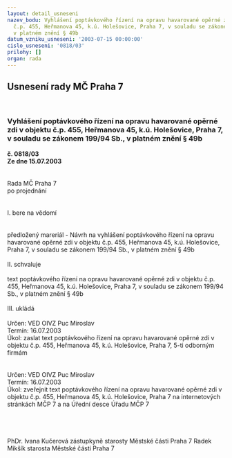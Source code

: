 ```yaml
---
layout: detail_usneseni
nazev_bodu: Vyhlášení poptávkového řízení na opravu havarované opěrné zdi v objektu
  č.p. 455, Heřmanova 45, k.ú. Holešovice, Praha 7, v souladu se zákonem 199/94 Sb.,
  v platném znění § 49b
datum_vzniku_usneseni: '2003-07-15 00:00:00'
cislo_usneseni: '0818/03'
prilohy: []
organ: rada
---
```

<div id="ucUsn_pList" class="usn">
	<span><h2>Usnesení rady MČ Praha 7 </h2>
<br></span><div class="standBody">
<span><h3>Vyhlášení poptávkového řízení na opravu havarované opěrné zdi v objektu č.p. 455, Heřmanova 45, k.ú. Holešovice, Praha 7, v souladu se zákonem 199/94 Sb., v platném znění § 49b</h3></span><div class="center">
		<strong>č. 0818/03</strong><br>
	</div>
<div class="center">
		<strong>Ze dne 15.07.2003</strong><br><br>
	</div>
<br>Rada MČ Praha 7<br>po projednání<br><br><br>I.	bere na vědomí<br><br> <br>předložený mareriál - Návrh na vyhlášení poptávkového řízení na opravu havarované opěrné zdi v objektu č.p. 455, Heřmanova 45, k.ú. Holešovice, Praha 7, v souladu se zákonem 199/94 Sb., v platném znění § 49b	<br><br>II.	schvaluje <br><br>text poptávkového řízení na opravu havarované opěrné zdi v objektu č.p. 455, Heřmanova 45, k.ú. Holešovice, Praha 7, v souladu se zákonem 199/94 Sb., v platném znění § 49b	<br><br>III.	ukládá <br><br>Určen:	VED OIVZ Puc Miroslav<br>Termín: 16.07.2003<br>Úkol:	zaslat text poptávkového řízení na opravu havarované opěrné zdi v objektu č.p. 455, Heřmanova 45, k.ú. Holešovice, Praha 7, 5-ti odborným firmám<br> <br><br>Určen:	VED OIVZ Puc Miroslav<br>Termín: 16.07.2003<br>Úkol:	zveřejnit text poptávkového řízení na opravu havarované opěrné zdi v objektu č.p. 455, Heřmanova 45, k.ú. Holešovice, Praha 7 na internetových stránkách MČP 7 a na Úřední desce Úřadu MČP 7 <br> <br>				<br><br>	<br>PhDr. Ivana Kučerová zástupkyně starosty Městské části Praha 7	 Radek Mikšík starosta Městské části Praha 7<br>	<br><br>
</div>
</div>